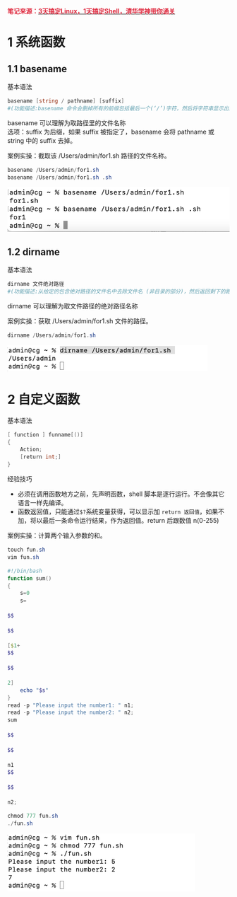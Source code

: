 **<font style="color:#DF2A3F;">笔记来源：</font>**[**<font style="color:#DF2A3F;">3天搞定Linux，1天搞定Shell，清华学神带你通关</font>**](https://www.bilibili.com/video/BV1WY4y1H7d3?p=9&vd_source=e8046ccbdc793e09a75eb61fe8e84a30)

 	 	 		

# 1 系统函数 
## 1.1 basename 
基本语法

```powershell
basename [string / pathname] [suffix] 
#(功能描述:basename 命令会删掉所有的前缀包括最后一个(‘/’)字符，然后将字符串显示出来。
```

basename 可以理解为取路径里的文件名称  
选项：suffix 为后缀，如果 suffix 被指定了，basename 会将 pathname 或 string 中的 suffix 去掉。 

 					

案例实操：截取该 /Users/admin/for1.sh 路径的文件名称。

```powershell
basename /Users/admin/for1.sh
basename /Users/admin/for1.sh .sh
```

 ![](images/19.png)				

## 1.2 dirname 
基本语法

```powershell
dirname 文件绝对路径 
#(功能描述:从给定的包含绝对路径的文件名中去除文件名 (非目录的部分)，然后返回剩下的路径(目录的部分)) 
```

dirname 可以理解为取文件路径的绝对路径名称 

案例实操：获取 /Users/admin/for1.sh 文件的路径。 

```powershell
dirname /Users/admin/for1.sh 
```

![](images/20.png) 

# 2 自定义函数 
基本语法

```powershell
[ function ] funname[()] 
{
	Action;
	[return int;] 
}
```

经验技巧

+ 必须在调用函数地方之前，先声明函数，shell 脚本是逐行运行。不会像其它语言一样先编译。
+ 函数返回值，只能通过`$?`系统变量获得，可以显示加 `return 返回值`，如果不加，将以最后一条命令运行结果，作为返回值。return 后跟数值 n(0-255) 

案例实操：计算两个输入参数的和。 

```powershell
touch fun.sh
vim fun.sh
```

```powershell
#!/bin/bash
function sum()
{
	s=0
	s=

$$

$$

[$1+
$$

$$

2]
	echo "$s" 
}
read -p "Please input the number1: " n1;
read -p "Please input the number2: " n2;
sum 

$$

$$

n1 
$$

$$

n2;
```

```powershell
chmod 777 fun.sh
./fun.sh
```

![](images/21.png)

 		

 	 

